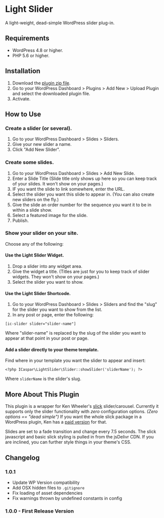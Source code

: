 # Light Slider

A light-weight, dead-simple WordPress slider plug-in.

## Requirements

* WordPress 4.8 or higher.
* PHP 5.6 or higher.

## Installation

1. Download the [plugin zip file](https://caspar.green/downloads/ic-light-slider/ic-light-slider.zip).
2. Go to your WordPress Dashboard > Plugins > Add New > Upload Plugin and select the downloaded plugin file.
3. Activate.

## How to Use

### Create a slider (or several).

1. Go to your WordPress Dashboard > Slides > Sliders.
2. Give your new slider a name.
3. Click "Add New Slider".

### Create some slides.

1. Go to your WordPress Dashboard > Slides > Add New Slide.
2. Enter a Slide Title (Slide title only shows up here so you can keep track of your slides.
    It won't show on your pages.)
3. IF you want the slide to link somewhere, enter the URL.
4. Select the slider you want this slide to appear in. (You can also create new sliders on the fly.)
5. Give the slide an order number for the sequence you want it to be in within a slide show.
6. Select a featured image for the slide.
7. Publish.

### Show your slider on your site.

Choose any of the following:

#### Use the Light Slider Widget.

1. Drop a slider into any widget area.
2. Give the widget a title. (Titles are just for you to keep track of slider widgets.
    They won't show on your pages.)
3. Select the slider you want to show.

#### Use the Light Slider Shortcode.

1. Go to your WordPress Dashboard > Slides > Sliders and find the "slug" for the slider you want to show from the list.
2. In any post or page, enter the following:

```[ic-slider slider="slider-name"]```

Where "slider-name" is replaced by the slug of the slider you want to appear at that point in your post or page.

#### Add a slider directly to your theme template.

Find where in your template you want the slider to appear and insert:

```<?php ICaspar\LightSlider\Slider::showSlider('sliderName'); ?>```

Where `sliderName` is the slider's slug.

## More About This Plugin

This plugin is a wrapper for Ken Wheeler's [slick](http://kenwheeler.github.io/slick/) slider/carousel. Currently it
supports only the slider functionality with *zero* configuration options. *(Zero options == "dead simple")*
If you want the whole slick package in a WordPress plugin, Ken has a 
[paid version](http://maxgalleria.com/downloads/slick-slider-for-wordpress/) for that.

Slides are set to a fade transition and change every 7.5 seconds. The slick javascript and basic slick styling is
pulled in from the jsDelivr CDN. If you are inclined, you can further style things in your theme's CSS.

## Changelog

### 1.0.1

* Update WP Version compatibility
* Add OSX hidden files to `.gitignore`
* Fix loading of asset dependencies
* Fix warnings thrown by undefined constants in config

### 1.0.0 - First Release Version
